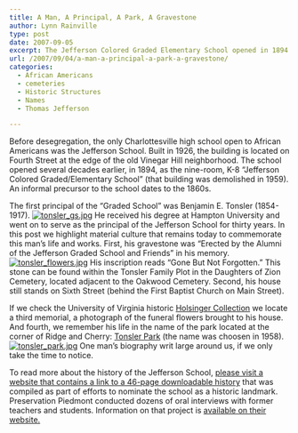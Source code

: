 ```yaml
---
title: A Man, A Principal, A Park, A Gravestone
author: Lynn Rainville
type: post
date: 2007-09-05
excerpt: The Jefferson Colored Graded Elementary School opened in 1894. The first Principal was Benjamin E. Tonsler. How many memorials to his life and works can you name ?
url: /2007/09/04/a-man-a-principal-a-park-a-gravestone/
categories:
  - African Americans
  - cemeteries
  - Historic Structures
  - Names
  - Thomas Jefferson

---
```

Before desegregation, the only Charlottesville high school open to African Americans was the Jefferson School. Built in 1926, the building is located on Fourth Street at the edge of the old Vinegar Hill neighborhood. The school opened several decades earlier, in 1894, as the nine-room, K-8 &#8220;Jefferson Colored Graded/Elementary School&#8221; (that building was demolished in 1959). An informal precursor to the school dates to the 1860s.

The first principal of the &#8220;Graded School&#8221; was Benjamin E. Tonsler (1854-1917). <a href="http://www.locohistory.org/blog/?attachment_id=151" rel="attachment wp-att-151" title="tonsler_gs.jpg"><img src="http://www.locohistory.org/blog/wp-content/uploads/2007/09/tonsler_gs.jpg" alt="tonsler_gs.jpg" /></a> He received his degree at Hampton University and went on to serve as the principal of the Jefferson School for thirty years. In this post we highlight material culture that remains today to commemorate this man&#8217;s life and works. First, his gravestone was &#8220;Erected by the Alumni of the Jefferson Graded School and Friends&#8221; in his memory. <a href="http://www.locohistory.org/blog/?attachment_id=152" rel="attachment wp-att-152" title="tonsler_flowers.jpg"><img src="http://www.locohistory.org/blog/wp-content/uploads/2007/09/tonsler_flowers.jpg" alt="tonsler_flowers.jpg" /></a> His inscription reads &#8220;Gone But Not Forgotten.&#8221; This stone can be found within the Tonsler Family Plot in the Daughters of Zion Cemetery, located adjacent to the Oakwood Cemetery. Second, his house still stands on Sixth Street (behind the First Baptist Church on Main Street).

If we check the University of Virginia historic <a href="http://www.lib.virginia.edu/small/collections/holsinger/" target="_blank">Holsinger Collection</a> we locate a third memorial, a photograph of the funeral flowers brought to his house. And fourth, we remember his life in the name of the park located at the corner of Ridge and Cherry: <a href="http://www.charlottesville.org/Index.aspx?page=406" target="_blank">Tonsler Park</a> (the name was choosen in 1958). <a href="http://www.locohistory.org/blog//?attachment_id=146" rel="attachment wp-att-146" title="tonsler_park.jpg"><img src="http://www.locohistory.org/blog/wp-content/uploads/2007/09/tonsler_park.jpg" alt="tonsler_park.jpg" /></a> One man&#8217;s biography writ large around us, if we only take the time to notice.

To read more about the history of the Jefferson School, <a href="http://www.charlottesville.org/Index.aspx?page=1608" target="_blank">please visit a website that contains a link to a 46-page downloadable history</a> that was compiled as part of efforts to nominate the school as a historic landmark. Preservation Piedmont conducted dozens of oral interviews with former teachers and students. Information on that project is <a href="http://avenue.org/pp/jeff-school-oral-hx.html" target="_blank">available on their website.</a>
